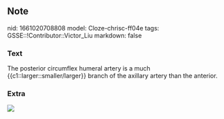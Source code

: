 ## Note
nid: 1661020708808
model: Cloze-chrisc-ff04e
tags: GSSE::!Contributor::Victor_Liu
markdown: false

### Text
The posterior circumflex humeral artery is a much {{c1::larger::smaller/larger}} branch of the axillary artery than the anterior.

### Extra
<img src="paste-bd5c17a5800d913e78d49c821075ca25df4b5deb.jpg">
